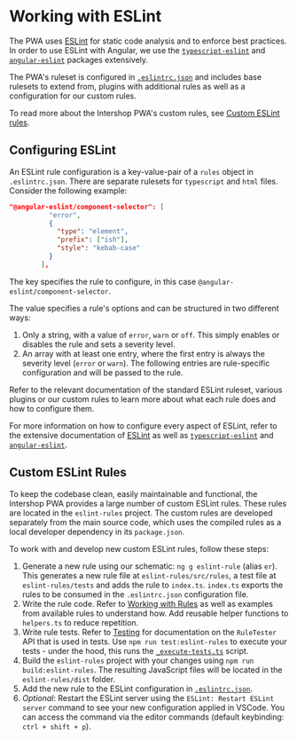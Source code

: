 <!--
kb_guide
kb_pwa
kb_everyone
kb_sync_latest_only
-->

# Working with ESLint

The PWA uses [ESLint](https://eslint.org) for static code analysis and to enforce best practices.
In order to use ESLint with Angular, we use the [`typescript-eslint`](https://typescript-eslint.io) and [`angular-eslint`](https://github.com/angular-eslint/angular-eslint) packages extensively.

The PWA's ruleset is configured in [`.eslintrc.json`](../../.eslintrc.json) and includes base rulesets to extend from, plugins with additional rules as well as a configuration for our custom rules.

To read more about the Intershop PWA's custom rules, see [Custom ESLint rules](#custom-eslint-rules).

## Configuring ESLint

An ESLint rule configuration is a key-value-pair of a `rules` object in `.eslintrc.json`.
There are separate rulesets for `typescript` and `html` files.
Consider the following example:

```json
"@angular-eslint/component-selector": [
          "error",
          {
            "type": "element",
            "prefix": ["ish"],
            "style": "kebab-case"
          }
        ],
```

The key specifies the rule to configure, in this case `@angular-eslint/component-selector`.

The value specifies a rule's options and can be structured in two different ways:

1. Only a string, with a value of `error`, `warn` or `off`. This simply enables or disables the rule and sets a severity level.
2. An array with at least one entry, where the first entry is always the severity level (`error` or `warn`). The following entries are rule-specific configuration and will be passed to the rule.

Refer to the relevant documentation of the standard ESLint ruleset, various plugins or our custom rules to learn more about what each rule does and how to configure them.

For more information on how to configure every aspect of ESLint, refer to the extensive documentation of [ESLint](https://eslint.org) as well as [`typescript-eslint`](https://typescript-eslint.io) and [`angular-eslint`](https://github.com/angular-eslint/angular-eslint).

## Custom ESLint Rules

To keep the codebase clean, easily maintainable and functional, the Intershop PWA provides a large number of custom ESLint rules.
These rules are located in the `eslint-rules` project.
The custom rules are developed separately from the main source code, which uses the compiled rules as a local developer dependency in its `package.json`.

To work with and develop new custom ESLint rules, follow these steps:

1. Generate a new rule using our schematic: `ng g eslint-rule` (alias `er`). This generates a new rule file at `eslint-rules/src/rules`, a test file at `eslint-rules/tests` and adds the rule to `index.ts`. `index.ts` exports the rules to be consumed in the `.eslintrc.json` configuration file.
2. Write the rule code. Refer to [Working with Rules](https://eslint.org/docs/developer-guide/working-with-rules) as well as examples from available rules to understand how. Add reusable helper functions to `helpers.ts` to reduce repetition.
3. Write rule tests. Refer to [Testing](https://typescript-eslint.io/docs/development/custom-rules#testing) for documentation on the `RuleTester` API that is used in tests. Use `npm run test:eslint-rules` to execute your tests - under the hood, this runs the [`_execute-tests.ts`](../../eslint-rules/tests/_execute-tests.ts) script.
4. Build the `eslint-rules` project with your changes using `npm run build:eslint-rules`. The resulting JavaScript files will be located in the `eslint-rules/dist` folder.
5. Add the new rule to the ESLint configuration in [`.eslintrc.json`](../../.eslintrc.json).
6. _Optional_: Restart the ESLint server using the `ESLint: Restart ESLint server` command to see your new configuration applied in VSCode. You can access the command via the editor commands (default keybinding: `ctrl + shift + p`).
